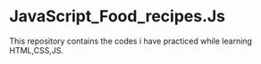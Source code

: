 # JavaScript_Food_recipes.Js
This repository contains the codes i have practiced while learning HTML,CSS,JS.
